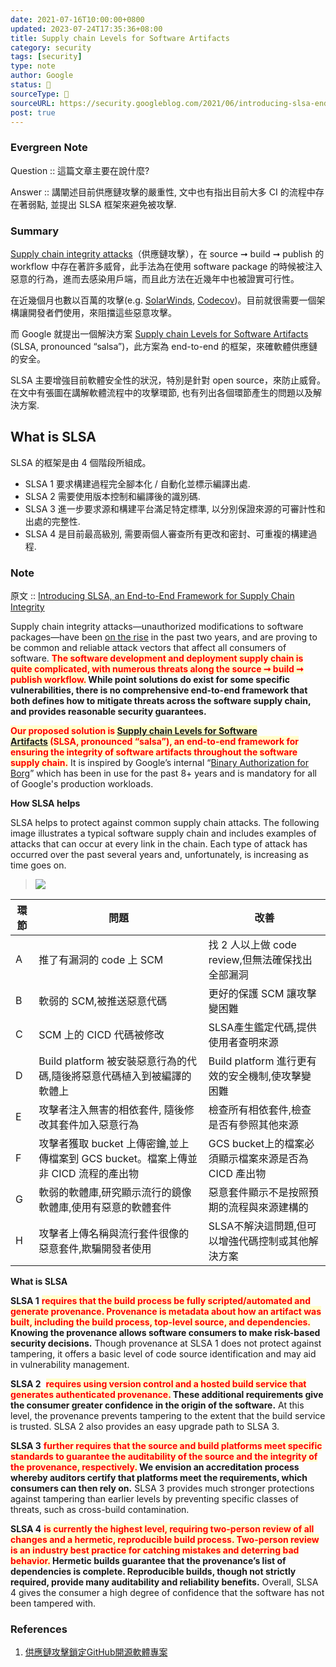 ```yaml
---
date: 2021-07-16T10:00:00+0800
updated: 2023-07-24T17:35:36+08:00
title: Supply chain Levels for Software Artifacts
category: security
tags: [security]
type: note
author: Google
status: 🌲
sourceType: 📰️
sourceURL: https://security.googleblog.com/2021/06/introducing-slsa-end-to-end-framework.html
post: true
---
```


### Evergreen Note

Question :: 這篇文章主要在說什麼?

Answer :: 講闡述目前供應鏈攻擊的嚴重性, 文中也有指出目前大多 CI 的流程中存在著弱點, 並提出 SLSA 框架來避免被攻擊.

<!--more-->

### Summary

[Supply chain integrity attacks](https://docs.microsoft.com/zh-tw/windows/security/threat-protection/intelligence/supply-chain-malware)（供應鏈攻擊），在 source ➞ build ➞ publish 的 workflow 中存在著許多威脅，此手法為在使用 software package 的時候被注入惡意的行為，進而去感染用戶端，而且此方法在近幾年中也被證實可行性。

在近幾個月也數以百萬的攻擊(e.g. [SolarWinds](https://www.solarwinds.com/sa-overview/securityadvisory), [Codecov](https://about.codecov.io/security-update/))。目前就很需要一個架構讓開發者們使用，來阻擋這些惡意攻擊。

而 Google 就提出一個解決方案 [Supply chain Levels for Software Artifacts](https://github.com/slsa-framework/slsa) (SLSA, pronounced “salsa”)，此方案為 end-to-end 的框架，來確軟體供應鏈的安全。

SLSA 主要增強目前軟體安全性的狀況，特別是針對 open source，來防止威脅。
在文中有張圖在講解軟體流程中的攻擊環節, 也有列出各個環節產生的問題以及解決方案.

## What is SLSA

SLSA 的框架是由 4 個階段所組成。

* SLSA 1 要求構建過程完全腳本化 / 自動化並標示編譯出處.
* SLSA 2 需要使用版本控制和編譯後的識別碼.
* SLSA 3 進一步要求源和構建平台滿足特定標準, 以分別保證來源的可審計性和出處的完整性.
* SLSA 4 是目前最高級別, 需要兩個人審查所有更改和密封、可重複的構建過程.

### Note

原文 :: [Introducing SLSA, an End-to-End Framework for Supply Chain Integrity](https://security.googleblog.com/2021/06/introducing-slsa-end-to-end-framework.html)

Supply chain integrity attacks—unauthorized modifications to software packages—have been [on the rise](https://www.sonatype.com/hubfs/Corporate/Software%20Supply%20Chain/2020/SON_SSSC-Report-2020_final_aug11.pdf#page=7) in the past two years, and are proving to be common and reliable attack vectors that affect all consumers of software. **<span style="background-color: #ffffcc; color: red">The software development and deployment supply chain is quite complicated, with numerous threats along the source ➞ build ➞ publish workflow.</span> While point solutions do exist for some specific vulnerabilities, there is no comprehensive end-to-end framework that both defines how to mitigate threats across the software supply chain, and provides reasonable security guarantees.**

**<span style="background-color: #ffffcc; color: red">Our proposed solution is [Supply chain Levels for Software Artifacts](https://github.com/slsa-framework/slsa) (SLSA, pronounced “salsa”), an end-to-end framework for ensuring the integrity of software artifacts throughout the software supply chain.</span>** It is inspired by Google’s internal “[Binary Authorization for Borg](https://cloud.google.com/security/binary-authorization-for-borg)” which has been in use for the past 8+ years and is mandatory for all of Google's production workloads.

**How SLSA helps**  

SLSA helps to protect against common supply chain attacks. The following image illustrates a typical software supply chain and includes examples of attacks that can occur at every link in the chain. Each type of attack has occurred over the past several years and, unfortunately, is increasing as time goes on.

>![](https://blogger.googleusercontent.com/img/b/R29vZ2xl/AVvXsEiuGpVbHMZ5-LDbnSMAQ-yTIyD-ghWpj_J3eQGamf2BrgSHm5VsrHZmTkXTaJtWTFycMnALI5d-8wRRxtfgOvtuHByRXUqVONyZYZicxP8g14pNTYpZrco-ZBxy5lYvBBoXLUBg1DFhmhZNxYiRYWznXwLc84AKYK3nHFehxQIBS3QRFpIHyxXe9IKi/s690/slsa%20threas.png)

|環節|問題|改善|
|---|---|---|
|A|推了有漏洞的 code 上 SCM|找 2 人以上做 code review,但無法確保找出全部漏洞|
|B|軟弱的 SCM,被推送惡意代碼|更好的保護 SCM 讓攻擊變困難|
|C|SCM 上的 CICD 代碼被修改|SLSA產生鑑定代碼,提供使用者查明來源|
|D|Build platform 被安裝惡意行為的代碼,隨後將惡意代碼植入到被編譯的軟體上|Build platform 進行更有效的安全機制,使攻擊變困難|
|E|攻擊者注入無害的相依套件, 隨後修改其套件加入惡意行為|檢查所有相依套件,檢查是否有參照其他來源|
|F|攻擊者獲取 bucket 上傳密鑰,並上傳檔案到 GCS bucket。檔案上傳並非 CICD 流程的產出物|GCS bucket上的檔案必須顯示檔案來源是否為 CICD 產出物|
|G|軟弱的軟體庫,研究顯示流行的鏡像軟體庫,使用有惡意的軟體套件|惡意套件顯示不是按照預期的流程與來源建構的|
|H|攻擊者上傳名稱與流行套件很像的惡意套件,欺騙開發者使用|SLSA不解決這問題,但可以增強代碼控制或其他解決方案|

**What is SLSA**

**SLSA 1** **<span style="background-color: #ffffcc; color: red">requires that the build process be fully scripted/automated and generate provenance. Provenance is metadata about how an artifact was built, including the build process, top-level source, and dependencies.</span> Knowing the provenance allows software consumers to make risk-based security decisions.** Though provenance at SLSA 1 does not protect against tampering, it offers a basic level of code source identification and may aid in vulnerability management.

**SLSA 2**  **<span style="background-color: #ffffcc; color: red">requires using version control and a hosted build service that generates authenticated provenance.</span> These additional requirements give the consumer greater confidence in the origin of the software.** At this level, the provenance prevents tampering to the extent that the build service is trusted. SLSA 2 also provides an easy upgrade path to SLSA 3.

**SLSA 3** **<span style="background-color: #ffffcc; color: red">further requires that the source and build platforms meet specific standards to guarantee the auditability of the source and the integrity of the provenance, respectively.</span> We envision an accreditation process whereby auditors certify that platforms meet the requirements, which consumers can then rely on.** SLSA 3 provides much stronger protections against tampering than earlier levels by preventing specific classes of threats, such as cross-build contamination.  
  
**SLSA 4** **<span style="background-color: #ffffcc; color: red">is currently the highest level, requiring two-person review of all changes and a hermetic, reproducible build process. Two-person review is an industry best practice for catching mistakes and deterring bad behavior.</span> Hermetic builds guarantee that the provenance’s list of dependencies is complete. Reproducible builds, though not strictly required, provide many auditability and reliability benefits.** Overall, SLSA 4 gives the consumer a high degree of confidence that the software has not been tampered with.

### References

1. [供應鏈攻擊鎖定GitHub開源軟體專案](https://www.ithome.com.tw/news/137953)
